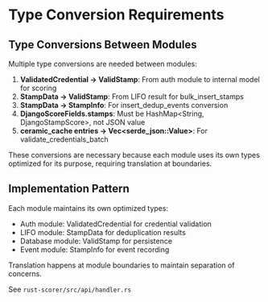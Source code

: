 # Type Conversion Requirements

## Type Conversions Between Modules

Multiple type conversions are needed between modules:

1. **ValidatedCredential → ValidStamp**: From auth module to internal model for scoring
2. **StampData → ValidStamp**: From LIFO result for bulk_insert_stamps
3. **StampData → StampInfo**: For insert_dedup_events conversion
4. **DjangoScoreFields.stamps**: Must be HashMap<String, DjangoStampScore>, not JSON value
5. **ceramic_cache entries → Vec<serde_json::Value>**: For validate_credentials_batch

These conversions are necessary because each module uses its own types optimized for its purpose, requiring translation at boundaries.

## Implementation Pattern

Each module maintains its own optimized types:
- Auth module: ValidatedCredential for credential validation
- LIFO module: StampData for deduplication results
- Database module: ValidStamp for persistence
- Event module: StampInfo for event recording

Translation happens at module boundaries to maintain separation of concerns.

See `rust-scorer/src/api/handler.rs`